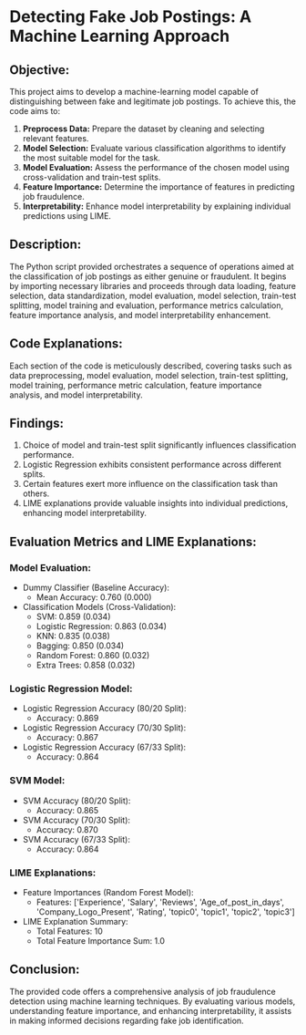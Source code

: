 # Detecting Fake Job Postings: A Machine Learning Approach

## Objective:

This project aims to develop a machine-learning model capable of distinguishing between fake and legitimate job postings. To achieve this, the code aims to:

1. **Preprocess Data:** Prepare the dataset by cleaning and selecting relevant features.
2. **Model Selection:** Evaluate various classification algorithms to identify the most suitable model for the task.
3. **Model Evaluation:** Assess the performance of the chosen model using cross-validation and train-test splits.
4. **Feature Importance:** Determine the importance of features in predicting job fraudulence.
5. **Interpretability:** Enhance model interpretability by explaining individual predictions using LIME.

## Description:

The Python script provided orchestrates a sequence of operations aimed at the classification of job postings as either genuine or fraudulent. It begins by importing necessary libraries and proceeds through data loading, feature selection, data standardization, model evaluation, model selection, train-test splitting, model training and evaluation, performance metrics calculation, feature importance analysis, and model interpretability enhancement.

## Code Explanations:

Each section of the code is meticulously described, covering tasks such as data preprocessing, model evaluation, model selection, train-test splitting, model training, performance metric calculation, feature importance analysis, and model interpretability.

## Findings:

1. Choice of model and train-test split significantly influences classification performance.
2. Logistic Regression exhibits consistent performance across different splits.
3. Certain features exert more influence on the classification task than others.
4. LIME explanations provide valuable insights into individual predictions, enhancing model interpretability.

## Evaluation Metrics and LIME Explanations:

### Model Evaluation:

- Dummy Classifier (Baseline Accuracy):
    - Mean Accuracy: 0.760 (0.000)
- Classification Models (Cross-Validation):
    - SVM: 0.859 (0.034)
    - Logistic Regression: 0.863 (0.034)
    - KNN: 0.835 (0.038)
    - Bagging: 0.850 (0.034)
    - Random Forest: 0.860 (0.032)
    - Extra Trees: 0.858 (0.032)

### Logistic Regression Model:

- Logistic Regression Accuracy (80/20 Split):
    - Accuracy: 0.869
- Logistic Regression Accuracy (70/30 Split):
    - Accuracy: 0.867
- Logistic Regression Accuracy (67/33 Split):
    - Accuracy: 0.864

### SVM Model:

- SVM Accuracy (80/20 Split):
    - Accuracy: 0.865
- SVM Accuracy (70/30 Split):
    - Accuracy: 0.870
- SVM Accuracy (67/33 Split):
    - Accuracy: 0.864

### LIME Explanations:

- Feature Importances (Random Forest Model):
    - Features: ['Experience', 'Salary', 'Reviews', 'Age_of_post_in_days', 'Company_Logo_Present', 'Rating', 'topic0', 'topic1', 'topic2', 'topic3']
- LIME Explanation Summary:
    - Total Features: 10
    - Total Feature Importance Sum: 1.0

## Conclusion:

The provided code offers a comprehensive analysis of job fraudulence detection using machine learning techniques. By evaluating various models, understanding feature importance, and enhancing interpretability, it assists in making informed decisions regarding fake job identification.
